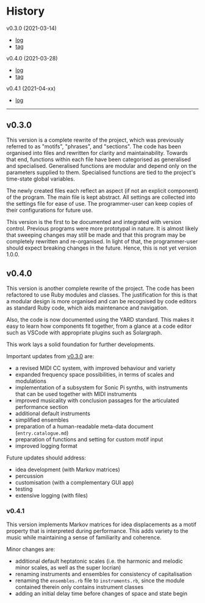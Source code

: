 # History

v0.3.0 (2021-03-14)
- [log](#v0.3.0)
- [tag](https://github.com/dolphinOfDelphi/20210303-polyphony/releases/tag/v0.3.0)

v0.4.0 (2021-03-28)
- [log](#v0.4.0)
- [tag](https://github.com/dolphinOfDelphi/20210303-polyphony/releases/tag/v0.4.0)

v0.4.1 (2021-04-xx)
- [log](#v0.4.1)

<hr/>

## v0.3.0

This version is a complete rewrite of the project, which was previously referred to as "motifs", "phrases", and "sections". The code has been organised into files and rewritten for clarity and maintainability. Towards that end, functions within each file have been categorised as generalised and specialised. Generalised functions are modular and depend only on the parameters supplied to them. Specialised functions are tied to the project's time-state global variables.

The newly created files each reflect an aspect (if not an explicit component) of the program. The main file is kept abstract. All settings are collected into the settings file for ease of use. The programmer-user can keep copies of their configurations for future use.

This version is the first to be documented and integrated with version control. Previous programs were more prototypal in nature. It is almost likely that sweeping changes may still be made and that this program may be completely rewritten and re-organised. In light of that, the programmer-user should expect breaking changes in the future. Hence, this is not yet version 1.0.0.

## v0.4.0

This version is another complete rewrite of the project. The code has been refactored to use Ruby modules and classes. The justification for this is that a modular design is more organised and can be recognised by code editors as standard Ruby code, which aids maintenance and navigation.

Also, the code is now documented using the YARD standard. This makes it easy to learn how components fit together, from a glance at a code editor such as VSCode with appropriate plugins such as Solargraph.

This work lays a solid foundation for further developments.

Important updates from [v0.3.0](#v0.3.0) are:

- a revised MIDI CC system, with improved behaviour and variety
- expanded frequency space possibilities, in terms of scales and modulations
- implementation of a subsystem for Sonic Pi synths, with instruments that can be used together with MIDI instruments
- improved musicality with conclusion passages for the articulated performance section
- additional default instruments
- simplified ensembles
- preparation of a human-readable meta-data document (`entry.catalogue.md`)
- preparation of functions and setting for custom motif input
- improved logging format

Future updates should address:

- idea development (with Markov matrices)
- percussion
- customisation (with a complementary GUI app)
- testing
- extensive logging (with files)

### v0.4.1

This version implements Markov matrices for idea displacements as a motif property that is interpreted during performance. This adds variety to the music while maintaining a sense of familiarity and coherence.

Minor changes are:

- additional default heptatonic scales (i.e. the harmonic and melodic minor scales, as well as the super locrian)
- renaming instruments and ensembles for consistency of capitalisation
- renaming the `ensembles.rb` file to `instruments.rb`, since the module contained therein only contains instrument classes
- adding an initial delay time before changes of space and state begin
